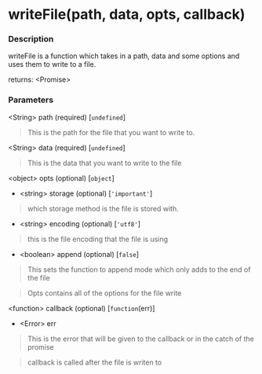 # writeFile(path, data, opts, callback)

### Description

writeFile is a function which takes in a path, data and some options and uses them to write to a file.

returns: \<Promise>

### Parameters

\<String> path (required) [```undefined```]
> This is the path for the file that you want to write to.

\<String> data (required) [```undefined```]
> This is the data that you want to write to the file

\<object> opts (optional) [```object```]

* \<string> storage (optional) [```'important'```]
> which storage method is the file is stored with.

* \<string> encoding (optional) [```'utf8'```]
> this is the file encoding that the file is using

* \<boolean> append (optional) [```false```]
> This sets the function to append mode which only adds to the end of the file

> Opts contains all of the options for the file write

\<function> callback (optional) [```function```(err)]

* \<Error> err
> This is the error that will be given to the callback or in the catch of the promise

> callback is called after the file is writen to
